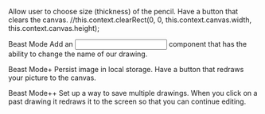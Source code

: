 Allow user to choose size (thickness) of the pencil.
Have a button that clears the canvas. //this.context.clearRect(0, 0, this.context.canvas.width, this.context.canvas.height);

Beast Mode
Add an <input type=“text” /> component that has the ability to change the name of our drawing.

Beast Mode+
Persist image in local storage.
Have a button that redraws your picture to the canvas.

Beast Mode++
Set up a way to save multiple drawings. When you click on a past drawing it redraws it to the screen so that you can continue editing.